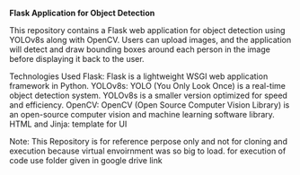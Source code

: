 **Flask Application for Object Detection**

This repository contains a Flask web application for object detection using YOLOv8s along with OpenCV. Users can upload images, and the application will detect and draw bounding boxes around each person in the image before displaying it back to the user.

Technologies Used
Flask: Flask is a lightweight WSGI web application framework in Python.
YOLOv8s: YOLO (You Only Look Once) is a real-time object detection system. YOLOv8s is a smaller version optimized for speed and efficiency.
OpenCV: OpenCV (Open Source Computer Vision Library) is an open-source computer vision and machine learning software library.
HTML and Jinja: template for UI

Note: This Repository is for reference perpose only and not for cloning and execution because virtual envoirnment was so big to load. for execution of code use folder given in google drive link 
